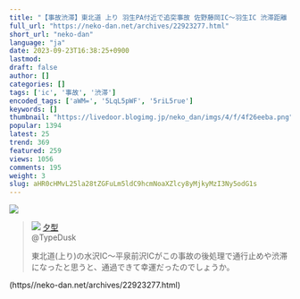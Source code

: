 ```yaml
---
title: "【事故渋滞】東北道 上り 羽生PA付近で追突事故 佐野藤岡IC〜羽生IC 渋滞距離 7.0km "
full_url: "https://neko-dan.net/archives/22923277.html"
short_url: "neko-dan"
language: "ja"
date: 2023-09-23T16:38:25+0900
lastmod: 
draft: false
author: []
categories: []
tags: ['ic', '事故', '渋滞']
encoded_tags: ['aWM=', '5LqL5pWF', '5riL5rue']
keywords: []
thumbnail: "https://livedoor.blogimg.jp/neko_dan/imgs/4/f/4f26eeba.png"
popular: 1394
latest: 25
trend: 369
featured: 259
views: 1056
comments: 195
weight: 3
slug: aHR0cHMvL25la28tZGFuLm5ldC9hcmNoaXZlcy8yMjkyMzI3Ny5odG1s
---
```


![](https://livedoor.blogimg.jp/neko_dan/imgs/4/f/4f26eeba.png)

<blockquote id='twibodysXcG5nzSWZ'> <p> <img src='https//livedoor.blogimg.jp/neko_dan/imgs/1/d/1d9d3252.jpg'> <a href='https//twitter.com/TypeDusk/status/1705480497739317455' target='_blank'>夕型 </a><br> @TypeDusk </p> <p id='twitextsXcG5nzSWZ'> 東北道(上り)の水沢IC〜平泉前沢ICがこの事故の後処理で通行止めや渋滞になったと思うと、通過できて幸運だったのでしょうか。 </p> </blockquote> 

(https//neko-dan.net/archives/22923277.html)
